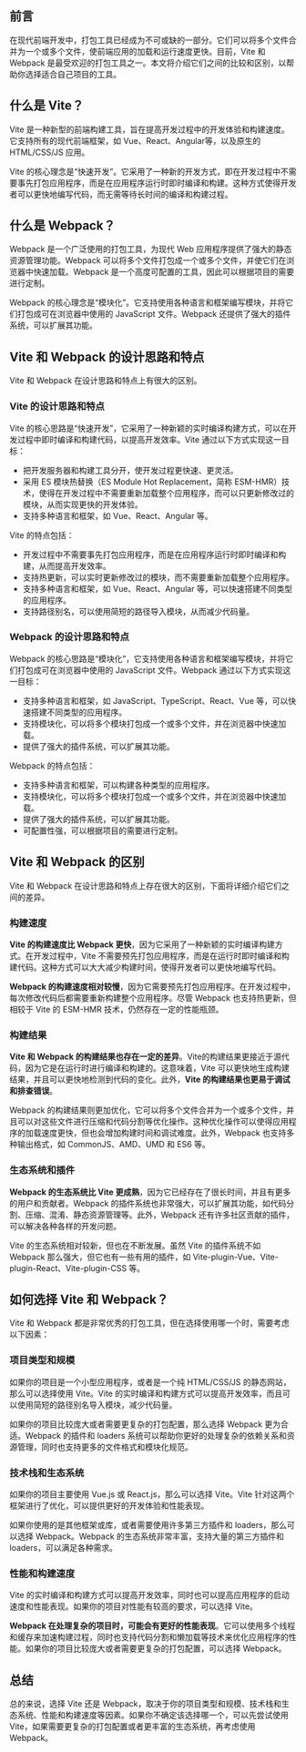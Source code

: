 ## 前言

在现代前端开发中，打包工具已经成为不可或缺的一部分。它们可以将多个文件合并为一个或多个文件，使前端应用的加载和运行速度更快。目前，Vite 和 Webpack 是最受欢迎的打包工具之一。本文将介绍它们之间的比较和区别，以帮助你选择适合自己项目的工具。

## 什么是 Vite？

Vite 是一种新型的前端构建工具，旨在提高开发过程中的开发体验和构建速度。它支持所有的现代前端框架，如 Vue、React、Angular等，以及原生的 HTML/CSS/JS 应用。

Vite 的核心理念是“快速开发”。它采用了一种新的开发方式，即在开发过程中不需要事先打包应用程序，而是在应用程序运行时即时编译和构建。这种方式使得开发者可以更快地编写代码，而无需等待长时间的编译和构建过程。

## 什么是 Webpack？

Webpack 是一个广泛使用的打包工具，为现代 Web 应用程序提供了强大的静态资源管理功能。Webpack 可以将多个文件打包成一个或多个文件，并使它们在浏览器中快速加载。Webpack 是一个高度可配置的工具，因此可以根据项目的需要进行定制。

Webpack 的核心理念是“模块化”。它支持使用各种语言和框架编写模块，并将它们打包成可在浏览器中使用的 JavaScript 文件。Webpack 还提供了强大的插件系统，可以扩展其功能。

## Vite 和 Webpack 的设计思路和特点

Vite 和 Webpack 在设计思路和特点上有很大的区别。

### Vite 的设计思路和特点

Vite 的核心思路是“快速开发”，它采用了一种新颖的实时编译构建方式，可以在开发过程中即时编译和构建代码，以提高开发效率。Vite 通过以下方式实现这一目标：

- 把开发服务器和构建工具分开，使开发过程更快速、更灵活。
- 采用 ES 模块热替换（ES Module Hot Replacement，简称 ESM-HMR）技术，使得在开发过程中不需要重新加载整个应用程序，而可以只更新修改过的模块，从而实现更快的开发体验。
- 支持多种语言和框架，如 Vue、React、Angular 等。

Vite 的特点包括：

- 开发过程中不需要事先打包应用程序，而是在应用程序运行时即时编译和构建，从而提高开发效率。
- 支持热更新，可以实时更新修改过的模块，而不需要重新加载整个应用程序。
- 支持多种语言和框架，如 Vue、React、Angular 等，可以快速搭建不同类型的应用程序。
- 支持路径别名，可以使用简短的路径导入模块，从而减少代码量。

### Webpack 的设计思路和特点

Webpack 的核心思路是“模块化”，它支持使用各种语言和框架编写模块，并将它们打包成可在浏览器中使用的 JavaScript 文件。Webpack 通过以下方式实现这一目标：

- 支持多种语言和框架，如 JavaScript、TypeScript、React、Vue 等，可以快速搭建不同类型的应用程序。
- 支持模块化，可以将多个模块打包成一个或多个文件，并在浏览器中快速加载。
- 提供了强大的插件系统，可以扩展其功能。

Webpack 的特点包括：

- 支持多种语言和框架，可以构建各种类型的应用程序。
- 支持模块化，可以将多个模块打包成一个或多个文件，并在浏览器中快速加载。
- 提供了强大的插件系统，可以扩展其功能。
- 可配置性强，可以根据项目的需要进行定制。

## Vite 和 Webpack 的区别

Vite 和 Webpack 在设计思路和特点上存在很大的区别，下面将详细介绍它们之间的差异。

### 构建速度

**Vite 的构建速度比 Webpack 更快**，因为它采用了一种新颖的实时编译构建方式。在开发过程中，Vite 不需要预先打包应用程序，而是在运行时即时编译和构建代码。这种方式可以大大减少构建时间，使得开发者可以更快地编写代码。

**Webpack 的构建速度相对较慢**，因为它需要预先打包应用程序。在开发过程中，每次修改代码后都需要重新构建整个应用程序。尽管 Webpack 也支持热更新，但相较于 Vite 的 ESM-HMR 技术，仍然存在一定的性能瓶颈。

### 构建结果

**Vite 和 Webpack 的构建结果也存在一定的差异**。Vite的构建结果更接近于源代码，因为它是在运行时进行编译和构建的。这意味着，Vite 可以更快地生成构建结果，并且可以更快地检测到代码的变化。此外，**Vite 的构建结果也更易于调试和排查错误**。

Webpack 的构建结果则更加优化，它可以将多个文件合并为一个或多个文件，并且可以对这些文件进行压缩和代码分割等优化操作。这种优化操作可以使得应用程序的加载速度更快，但也会增加构建时间和调试难度。此外，Webpack 也支持多种输出格式，如 CommonJS、AMD、UMD 和 ES6 等。

### 生态系统和插件

**Webpack 的生态系统比 Vite 更成熟**，因为它已经存在了很长时间，并且有更多的用户和贡献者。Webpack 的插件系统也非常强大，可以扩展其功能，如代码分割、压缩、混淆、静态资源管理等。此外，Webpack 还有许多社区贡献的插件，可以解决各种各样的开发问题。

Vite 的生态系统相对较新，但也在不断发展。虽然 Vite 的插件系统不如 Webpack 那么强大，但它也有一些有用的插件，如 Vite-plugin-Vue、Vite-plugin-React、Vite-plugin-CSS 等。

## 如何选择 Vite 和 Webpack？

Vite 和 Webpack 都是非常优秀的打包工具，但在选择使用哪一个时，需要考虑以下因素：

### 项目类型和规模

如果你的项目是一个小型应用程序，或者是一个纯 HTML/CSS/JS 的静态网站，那么可以选择使用 Vite。Vite 的实时编译和构建方式可以提高开发效率，而且可以使用简短的路径别名导入模块，减少代码量。

如果你的项目比较庞大或者需要更复杂的打包配置，那么选择 Webpack 更为合适。Webpack 的插件和 loaders 系统可以帮助你更好的处理复杂的依赖关系和资源管理，同时也支持更多的文件格式和模块化规范。

### 技术栈和生态系统

如果你的项目主要使用 Vue.js 或 React.js，那么可以选择 Vite。Vite 针对这两个框架进行了优化，可以提供更好的开发体验和性能表现。

如果你使用的是其他框架或库，或者需要使用许多第三方插件和 loaders，那么可以选择 Webpack。Webpack 的生态系统非常丰富，支持大量的第三方插件和 loaders，可以满足各种需求。

### 性能和构建速度

Vite 的实时编译和构建方式可以提高开发效率，同时也可以提高应用程序的启动速度和性能表现。如果你的项目对性能有较高的要求，可以选择 Vite。

**Webpack 在处理复杂的项目时，可能会有更好的性能表现**。它可以使用多个线程和缓存来加速构建过程，同时也支持代码分割和懒加载等技术来优化应用程序的性能。如果你的项目比较庞大或者需要更复杂的打包配置，可以选择 Webpack。

## 总结

总的来说，选择 Vite 还是 Webpack，取决于你的项目类型和规模、技术栈和生态系统、性能和构建速度等因素。如果你不确定该选择哪一个，可以先尝试使用 Vite，如果需要更复杂的打包配置或者更丰富的生态系统，再考虑使用 Webpack。
